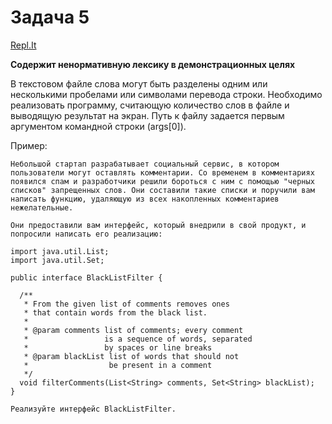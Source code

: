 # Задача 5
[Repl.It](https://repl.it/@ArthurKhazbs/WinterJavaTask-5)

**Содержит ненормативную лексику в демонстрационных целях**

В текстовом файле слова могут быть разделены одним или несколькими пробелами или символами перевода строки. Необходимо реализовать программу, считающую количество слов в файле и выводящую результат на экран. Путь к файлу задается первым аргументом командной строки (args[0]).

Пример:

```text
Небольшой стартап разрабатывает социальный сервис, в котором пользователи могут оставлять комментарии. Со временем в комментариях появился спам и разработчики решили бороться с ним с помощью "черных списков" запрещенных слов. Они составили такие списки и поручили вам написать функцию, удаляющую из всех накопленных комментариев нежелательные.

Они предоставили вам интерфейс, который внедрили в свой продукт, и попросили написать его реализацию:

import java.util.List;
import java.util.Set;

public interface BlackListFilter {

  /**
   * From the given list of comments removes ones 
   * that contain words from the black list.
   * 
   * @param comments list of comments; every comment 
   *                 is a sequence of words, separated 
   *                 by spaces or line breaks   
   * @param blackList list of words that should not 
   *                  be present in a comment
   */
  void filterComments(List<String> comments, Set<String> blackList);
}

Реализуйте интерфейс BlackListFilter.
```
